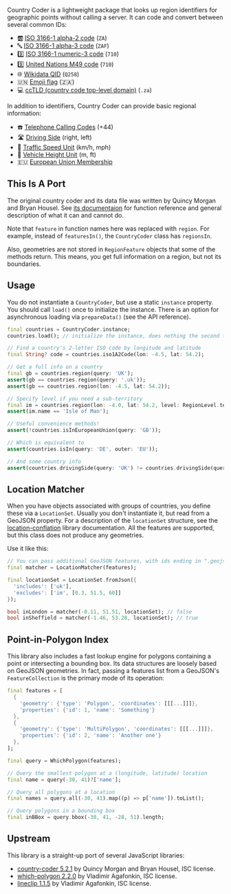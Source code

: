 Country Coder is a lightweight package that looks up region identifiers for geographic points
without calling a server. It can code and convert between several common IDs:

- 🆎 [ISO 3166-1 alpha-2 code](https://en.wikipedia.org/wiki/ISO_3166-1_alpha-2) (`ZA`)
- 🔤 [ISO 3166-1 alpha-3 code](https://en.wikipedia.org/wiki/ISO_3166-1_alpha-3) (`ZAF`)
- 3️⃣ [ISO 3166-1 numeric-3 code](https://en.wikipedia.org/wiki/ISO_3166-1_numeric) (`710`)
- 3️⃣ [United Nations M49 code](https://en.wikipedia.org/wiki/UN_M49) (`710`)
- 🌐 [Wikidata QID](https://www.wikidata.org/wiki/Q43649390) (`Q258`)
- 🇺🇳 [Emoji flag](https://en.wikipedia.org/wiki/Regional_Indicator_Symbol) (🇿🇦)
- 💻 [ccTLD (country code top-level domain)](https://en.wikipedia.org/wiki/Country_code_top-level_domain) (`.za`)

In addition to identifiers, Country Coder can provide basic regional information:

- ☎️ [Telephone Calling Codes](https://en.wikipedia.org/wiki/List_of_country_calling_codes) (+44)
- 🛣 [Driving Side](https://en.wikipedia.org/wiki/Left-_and_right-hand_traffic) (right, left)
- 🚗 [Traffic Speed Unit](https://en.wikipedia.org/wiki/Speed_limit#Signage) (km/h, mph)
- 🚚 [Vehicle Height Unit](https://wiki.openstreetmap.org/wiki/Key:maxheight) (m, ft)
- 🇪🇺 [European Union Membership](https://en.wikipedia.org/wiki/Member_state_of_the_European_Union)

## This Is A Port

The original country coder and its data file was written by Quincy Morgan and Bryan Housel.
See [its documentaion](https://github.com/ideditor/country-coder) for function reference
and general description of what it can and cannot do.

Note that `feature` in function names here was replaced with `region`. For example, instead
of `featuresIn()`, the `CountryCoder` class has `regionsIn`.

Also, geometries are not stored in `RegionFeature` objects that some of the methods return.
This means, you get full information on a region, but not its boundaries.

## Usage

You do not instantiate a `CountryCoder`, but use a static `instance` property.
You should call `load()` once to initialize the instance. There is an option for
asynchronous loading via `prepareData()` (see the API reference).

```dart
final countries = CountryCoder.instance;
countries.load(); // initialize the instance, does nothing the second time

// Find a country's 2-letter ISO code by longitude and latitude
final String? code = countries.iso1A2Code(lon: -4.5, lat: 54.2);

// Get a full info on a country
final gb = countries.region(query: 'UK');
assert(gb == countries.region(query: '.uk'));
assert(gb == countries.region(lon: -4.5, lat: 54.2));

// Specify level if you need a sub-territory
final im = countries.region(lon: -4.0, lat: 54.2, level: RegionLevel.territory);
assert(im.name == 'Isle of Man');

// Useful convenience methods!
assert(!countries.isInEuropeanUnion(query: 'GB'));

// Which is equivalent to
assert(countries.isIn(query: 'DE', outer: 'EU'));

// And some country info
assert(countries.drivingSide(query: 'UK') != countries.drivingSide(query: 'CH'));
```

## Location Matcher

When you have objects associated with groups of countries, you define these via a
`LocationSet`. Usually you don't instantiate it, but read from a GeoJSON property.
For a description of the `locationSet` structure, see the
[location-conflation](https://github.com/ideditor/location-conflation#what-is-it)
library documentation. All the features are supported, but this class does not produce
any geometries.

Use it like this:

```dart
// You can pass additional GeoJSON features, with ids ending in ".geojson"
final matcher = LocationMatcher(features);

final locationSet = LocationSet.fromJson({
  'includes': ['uk'],
  'excludes': ['im', [0.3, 51.5, 60]]
});

bool inLondon = matcher(-0.11, 51.51, locationSet); // false
bool inSheffield = matcher(-1.46, 53.28, locationSet); // true
```

## Point-in-Polygon Index

This library also includes a fast lookup engine for polygons containing a point or intersecting
a bounding box. Its data structures are loosely based on GeoJSON geometries. In fact, passing
a features list from a GeoJSON's `FeatureCollection` is the primary mode of its operation:

```dart
final features = [
  {
    'geometry': {'type': 'Polygon', 'coordinates': [[[...]]]},
    'properties': {'id': 1, 'name': 'Something'}
  },
  {
    'geometry': {'type': 'MultiPolygon', 'coordinates': [[[...]]]},
    'properties': {'id': 2, 'name': 'Another one'}
  },
];

final query = WhichPolygon(features);

// Query the smallest polygon at a (longitude, latitude) location
final name = query(-30, 41)?['name'];

// Query all polygons at a location
final names = query.all(-30, 41).map((p) => p['name']).toList();

// Query polygons in a bounding box
final inBBox = query.bbox(-30, 41, -28, 51).length;
```

## Upstream

This library is a straight-up port of several JavaScript libraries:

* [country-coder 5.2.1](https://github.com/ideditor/country-coder) by Quincy Morgan and Bryan Housel, ISC license.
* [which-polygon 2.2.0](https://github.com/mapbox/which-polygon) by Vladimir Agafonkin, ISC license.
* [lineclip 1.1.5](https://github.com/mapbox/lineclip) by Vladimir Agafonkin, ISC license.
